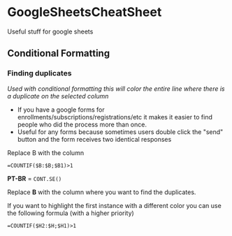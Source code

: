 # GoogleSheetsCheatSheet
Useful stuff for google sheets

## Conditional Formatting

### Finding duplicates

_Used with conditional formatting this will color the entire line where there is a duplicate on the selected column_

- If you have a google forms for enrollments/subscriptions/registrations/etc it makes it easier to find people who did the process more than once.
- Useful for any forms because sometimes users double click the "send" button and the form receives two identical responses

Replace B with the column

`=COUNTIF($B:$B;$B1)>1`

**PT-BR** = `CONT.SE()`

Replace **B** with the column where you want to find the duplicates.

If you want to highlight the first instance with a different color you can use the following formula (with a higher priority)

`=COUNTIF($H2:$H;$H1)>1`
